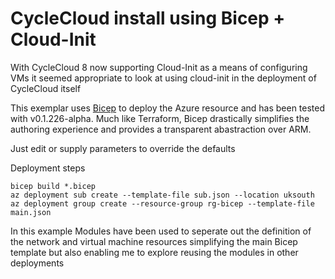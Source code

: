 # CycleCloud install using Bicep + Cloud-Init
With CycleCloud 8 now supporting Cloud-Init as a means of configuring VMs it seemed appropriate to look at using cloud-init in the deployment of CycleCloud itself

This exemplar uses [Bicep](https://github.com/Azure/bicep) to deploy the Azure resource and has been tested with v0.1.226-alpha. Much like Terraform, Bicep drastically simplifies the authoring experience and provides a transparent abastraction over ARM.

Just edit or supply parameters to override the defaults

Deployment steps
```
bicep build *.bicep
az deployment sub create --template-file sub.json --location uksouth
az deployment group create --resource-group rg-bicep --template-file main.json
```

In this example Modules have been used to seperate out the definition of the network and virtual machine resources simplifying the main Bicep template but also enabling me to explore reusing the modules in other deployments
